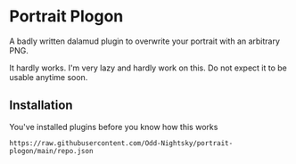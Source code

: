 # Portrait Plogon
A badly written dalamud plugin to overwrite your portrait with an arbitrary PNG.

It hardly works. I'm very lazy and hardly work on this. Do not expect it to be usable anytime soon.
## Installation

You've installed plugins before you know how this works

```
https://raw.githubusercontent.com/Odd-Nightsky/portrait-plogon/main/repo.json
```
    
